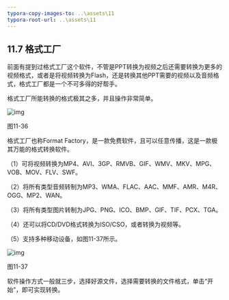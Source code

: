 ```yaml
---
typora-copy-images-to: ..\assets\11
typora-root-url: ..\assets\11
---
```


## **11.7**  **格式工厂**

前面有提到过格式工厂这个软件，不管是PPT转换为视频之后还需要转换为更多的视频格式，或者是将视频转换为Flash，还是转换其他PPT需要的视频以及音频格式，格式工厂都是一个不可多得的好帮手。

格式工厂所能转换的格式极其之多，并且操作非常简单。

![img](/../../第十一章%20管理你的PPT.files/image038.jpg)

图11-36

格式工厂也称Format Factory，是一款免费软件，且可以任意传播，这是一款极其万能的格式转换软件。

（1）可将视频转换为MP4、AVI、3GP、RMVB、GIF、WMV、MKV、MPG、VOB、MOV、FLV、SWF。

（2）将所有类型音频转制为MP3、WMA、FLAC、AAC、MMF、AMR、M4R、OGG、MP2、WAN。

（3）将所有类型图片转制为JPG、PNG、ICO、BMP、GIF、TIF、PCX、TGA。

（4）还可以将CD/DVD格式转换为ISO/CSO，或者转换为视频等。

（5）支持多种移动设备，如图11-37所示。

![img](/../../第十一章%20管理你的PPT.files/image039.jpg)

图11-37

软件操作方式一般就三步，选择好源文件，选择需要转换的文件格式，单击“开始”，即可实现转换。